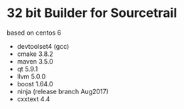 32 bit Builder for Sourcetrail
==============================

based on centos 6

* devtoolset4 (gcc)
* cmake 3.8.2
* maven 3.5.0
* qt 5.9.1
* llvm 5.0.0
* boost 1.64.0
* ninja (release branch Aug2017)
* cxxtext 4.4
